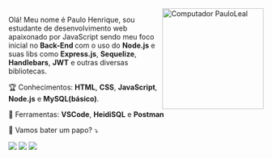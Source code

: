 <img src="https://blush.design/api/download?shareUri=r9NvV7ogi&c=Skin_0%7Eedb98a&bg=ffffff&w=800&h=800&fm=png" min-width="200px" max-width="200px" width="200px" align="right" alt="Computador PauloLeal">

<p align="left"> 
  Olá! Meu nome é Paulo Henrique, sou estudante de desenvolvimento web apaixonado por JavaScript sendo meu foco inicial no <strong> Back-End </strong> com o uso do <strong>Node.js</strong> e suas libs como <strong>Express.js</strong>, <strong>Sequelize</strong>, <strong>Handlebars</strong>, <strong>JWT</strong> e outras diversas bibliotecas.
</p>

<p align="left">
  🏆 Conhecimentos: <strong>HTML</strong>, <strong>CSS</strong>, <strong>JavaScript</strong>, <strong>Node.js</strong> e <strong>MySQL(básico)</strong>.
</p>

<p align="left">
  💼 Ferramentas: <strong>VSCode</strong>, <strong>HeidiSQL</strong> e <strong>Postman</strong>
</p>

<p align="left">
  💌 Vamos bater um papo? ⤵️
</p>

<p align="left">
  <a href="mailto:devpauloleald@gmail.com" target="_blank"" alt="Gmail">
  <img src="https://img.shields.io/badge/-Gmail-FF0000?style=flat-square&labelColor=FF0000&logo=gmail&logoColor=white&link=devpauloleal@gmail.com" /></a>

  <a href="https://www.linkedin.com/in/paulo-leal-7a5a04203/" alt="Linkedin">
  <img src="https://img.shields.io/badge/-Linkedin-0e76a8?style=flat-square&logo=Linkedin&logoColor=white&link=https://www.linkedin.com/in/paulo-leal-7a5a04203/" /></a>

  <a href="https://api.whatsapp.com/send?phone=5511963164212" alt="WhatsApp">
  <img src="https://img.shields.io/badge/-WhatsApp-25d366?style=flat-square&labelColor=25d366&logo=whatsapp&logoColor=white&link=https://api.whatsapp.com/send?phone=5511963164212"/></a>
</p>
